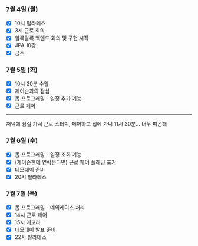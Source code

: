 ### 7월 4일 (월)
- [x] 10시 필라테스
- [x] 3시 근로 회의
- [x] 알록달록 백엔드 회의 및 구현 시작
- [x] JPA 10강
- [x] 금주

### 7월 5일 (화)
- [x] 10시 30분 수업
- [x] 제이슨과의 점심
- [x] 몹 프로그래밍 - 일정 추가 기능
- [x] 근로 페어
---
저녁에 잠실 가서 근로 스터디, 페어하고 집에 가니 11시 30분... 너무 피곤해

### 7월 6일 (수)
- [x] 몹 프로그래밍 - 일정 조회 기능
- [x] (제이슨한테 연락온다면) 근로 페어 플래닝 포커
- [x] 데모데이 준비
- [x] 20시 필라테스

### 7월 7일 (목)
- [x] 몹 프로그래밍 - 예외케이스 처리
- [x] 14시 근로 페어
- [x] 15시 매고라
- [x] 데모데이 발표 준비
- [x] 22시 필라테스
